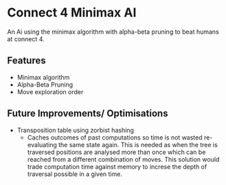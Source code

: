 
# Connect 4 Minimax AI

An Ai using the minimax algorithm with alpha-beta pruning to beat humans at connect 4.


## Features

- Minimax algorithm
- Alpha-Beta Pruning
- Move exploration order
  
## Future Improvements/ Optimisations 
- Transposition table using zorbist hashing
    - Caches outcomes of past computations so time is not wasted re-evaluating the same state again. This is needed as when the tree is traversed positions are analysed more than once which can be reached from a different combination of moves. This solution would trade computation time against memory to increse the depth of traversal possible in a given time. 


  